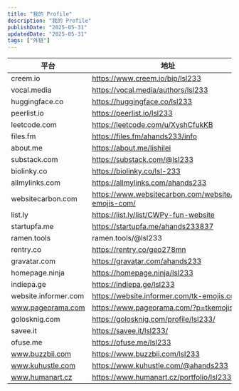 ```yaml
---
title: "我的 Profile"
description: "我的 Profile"
publishDate: "2025-05-31"
updatedDate: "2025-05-31"
tags: ["外链"]
---
```


| 平台                 | 地址                                                 |
| -------------------- | ---------------------------------------------------- |
| creem.io             | https://www.creem.io/bip/lsl233                      |
| vocal.media          | https://vocal.media/authors/lsl233                   |
| huggingface.co       | https://huggingface.co/lsl233                        |
| peerlist.io          | https://peerlist.io/lsl233                           |
| leetcode.com         | https://leetcode.com/u/XyshCfukKB                    |
| files.fm             | https://files.fm/ahands233/info                      |
| about.me             | https://about.me/lishilei                            |
| substack.com         | https://substack.com/@lsl233                         |
| biolinky.co          | https://biolinky.co/lsl-233                          |
| allmylinks.com       | https://allmylinks.com/ahands233                     |
| websitecarbon.com    | https://www.websitecarbon.com/website/tk-emojis-com/ |
| list.ly              | https://list.ly/list/CWPy-fun-website                |
| startupfa.me         | https://startupfa.me/ahands233837                    |
| ramen.tools          | ramen.tools/@lsl233                                  |
| rentry.co            | https://rentry.co/geo278mn                           |
| gravatar.com         | https://gravatar.com/ahands233                       |
| homepage.ninja       | https://homepage.ninja/lsl233                        |
| indiepa.ge           | https://indiepa.ge/lsl233                            |
| website.informer.com | https://website.informer.com/tk-emojis.com           |
| www.pageorama.com    | https://www.pageorama.com/?p=tkemojis                |
| golosknig.com        | https://golosknig.com/profile/lsl233/                |
| savee.it             | https://savee.it/lsl233/                             |
| ofuse.me             | https://ofuse.me/lsl233                              |
| www.buzzbii.com      | https://www.buzzbii.com/lsl233                       |
| www.kuhustle.com     | https://www.kuhustle.com/@ahands233                  |
| www.humanart.cz      | https://www.humanart.cz/portfolio/lsl233/            |